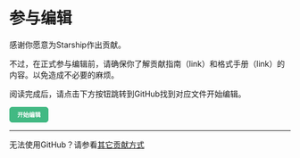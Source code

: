 # 参与编辑

感谢你愿意为Starship作出贡献。

不过，在正式参与编辑前，请确保你了解贡献指南（link）和格式手册（link）的内容。以免造成不必要的麻烦。

阅读完成后，请点击下方按钮跳转到GitHub找到对应文件开始编辑。

<button style="padding:.75em 1.25em;display:inline-block;line-height:1;text-decoration:none;white-space:nowrap;cursor:pointer;border:1px solid #42b983;border-radius:5px;background:#42b983;color:#fff;outline:none;font-size:.75em" onclick="openReferenceURL()"><b>开始编辑</b></button>

---

无法使用GitHub？请参看[其它贡献方式](https://howcam.github.io/#/md/contribute?id=%e8%b4%a1%e7%8c%ae%e6%96%b9%e5%bc%8f)